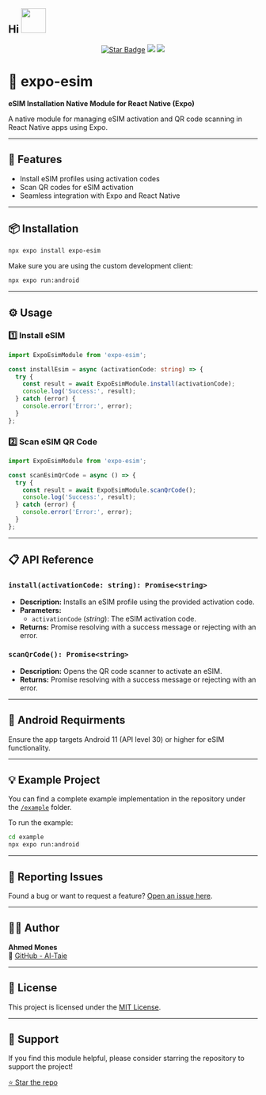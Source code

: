
<h2> Hi <a href="#"><img src="https://media.giphy.com/media/mGcNjsfWAjY5AEZNw6/giphy.gif" width="50"></a></h2>

<p align="center">
    <a href="#"><img src="https://img.shields.io/static/v1?label=%F0%9F%8C%9F&message=If%20Useful&style=style=flat&color=E4415F" alt="Star Badge"/></a>
    <a href="https://www.linkedin.com/in/ahmedmones"><img src="https://img.shields.io/badge/linkedin-%23E4415F?style=flat&logo=linkedin&logoColor=white"/></a>
    <a href="https://www.instagram.com/9_Tay"><img src="https://img.shields.io/badge/instagram-%23E4415F?style=flat&logo=instagram&logoColor=white"/></a>
</p>

# 📱 expo-esim

**eSIM Installation Native Module for React Native (Expo)**

A native module for managing eSIM activation and QR code scanning in React Native apps using Expo.

---

## 🚀 Features

- Install eSIM profiles using activation codes
- Scan QR codes for eSIM activation
- Seamless integration with Expo and React Native

---

## 📦 Installation

```bash
npx expo install expo-esim
```

Make sure you are using the custom development client:

```bash
npx expo run:android
```

---

## ⚙️ Usage

### 1️⃣ **Install eSIM**

```typescript
import ExpoEsimModule from 'expo-esim';

const installEsim = async (activationCode: string) => {
  try {
    const result = await ExpoEsimModule.install(activationCode);
    console.log('Success:', result);
  } catch (error) {
    console.error('Error:', error);
  }
};
```

### 2️⃣ **Scan eSIM QR Code**

```typescript
import ExpoEsimModule from 'expo-esim';

const scanEsimQrCode = async () => {
  try {
    const result = await ExpoEsimModule.scanQrCode();
    console.log('Success:', result);
  } catch (error) {
    console.error('Error:', error);
  }
};
```

---

## 📋 API Reference

### `install(activationCode: string): Promise<string>`
- **Description:** Installs an eSIM profile using the provided activation code.
- **Parameters:**
  - `activationCode` (*string*): The eSIM activation code.
- **Returns:** Promise resolving with a success message or rejecting with an error.

### `scanQrCode(): Promise<string>`
- **Description:** Opens the QR code scanner to activate an eSIM.
- **Returns:** Promise resolving with a success message or rejecting with an error.

---

## 📱 Android Requirments

Ensure the app targets Android 11 (API level 30) or higher for eSIM functionality.

---

## 💡 Example Project

You can find a complete example implementation in the repository under the [`/example`](https://github.com/Al-Taie/expo-esim/tree/main/example) folder.

To run the example:

```bash
cd example
npx expo run:android
```

---

## 🐛 Reporting Issues

Found a bug or want to request a feature? [Open an issue here](https://github.com/Al-Taie/expo-esim/issues).

---

## 👨‍💻 Author

**Ahmed Mones**  
🔗 [GitHub - Al-Taie](https://github.com/Al-Taie)

---

## 📄 License

This project is licensed under the [MIT License](LICENSE).

---

## 🌟 Support

If you find this module helpful, please consider starring the repository to support the project!

[⭐ Star the repo](https://github.com/Al-Taie/expo-esim)

